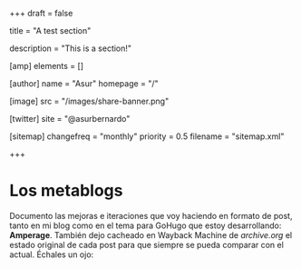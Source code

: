 +++
draft = false

title = "A test section"

description = "This is a section!"

[amp]
    elements = []

[author]
    name = "Asur"
    homepage = "/"

[image]
    src = "/images/share-banner.png"

[twitter]
    site = "@asurbernardo"

[sitemap]
  changefreq = "monthly"
  priority = 0.5
  filename = "sitemap.xml"

+++

# Los metablogs

Documento las mejoras e iteraciones que voy haciendo en formato de post, tanto en mi blog como en el tema para GoHugo que estoy desarrollando: **Amperage**. También dejo cacheado en Wayback Machine de *archive.org* el estado original de cada post para que siempre se pueda comparar con el actual. Échales un ojo: